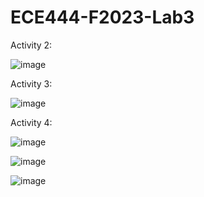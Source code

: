 # ECE444-F2023-Lab3

Activity 2:

![image](https://github.com/kb21032001/ECE444-F2023-Lab1/assets/74607528/16b14d88-e331-4bc9-ab60-ce740923a444)

Activity 3:

![image](https://github.com/kb21032001/ECE444-F2023-Lab1/assets/74607528/af75db71-5eb9-4dc0-9d3a-b2a026328e8d)

Activity 4:

![image](https://github.com/kb21032001/ECE444-F2023-Lab1/assets/74607528/0f4dad8c-bf59-44b3-ab3f-960b2631d32b)

![image](https://github.com/kb21032001/ECE444-F2023-Lab1/assets/74607528/50cd00c9-b263-4350-a54b-84cc0678e57c)

![image](https://github.com/kb21032001/ECE444-F2023-Lab1/assets/74607528/145a3cbd-2e41-456b-991d-f0cb49fda2e3)
